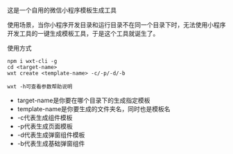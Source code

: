 这是一个自用的微信小程序模板生成工具

使用场景，当你小程序开发目录和运行目录不在同一个目录下时，无法使用小程序开发工具的一键生成模板工具，于是这个工具就诞生了。

使用方式
``` node
npm i wxt-cli -g
cd <target-name>
wxt create <template-name> -c/-p/-d/-b

wxt -h可查看参数帮助说明
```
* target-name是你要在哪个目录下的生成指定模板
* template-name是你要生成的文件夹名，同时也是模板名
* -c代表生成组件模板
* -p代表生成页面模板
* -d代表生成弹窗组件模板
* -b代表生成基础弹窗组件